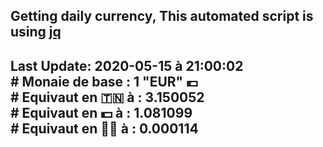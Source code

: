 ## Getting daily currency, This automated script is using [jq](https://stedolan.github.io/jq/)
## Last Update:  2020-05-15 à 21:00:02 </br># Monaie de base : 1 "EUR" 💶 </br> # Equivaut en 🇹🇳 à :  3.150052 </br> # Equivaut en 💵 à : 1.081099</br> # Equivaut en 🐱‍💻 à :  0.000114
